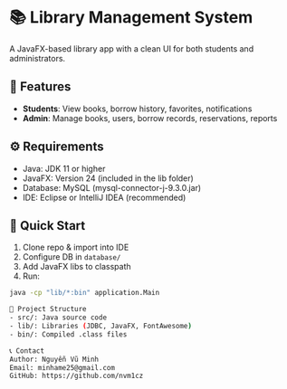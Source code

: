 # 📚 Library Management System

A JavaFX-based library app with a clean UI for both students and administrators.

## 🎯 Features
- **Students**: View books, borrow history, favorites, notifications
- **Admin**: Manage books, users, borrow records, reservations, reports

## ⚙ Requirements
- Java: JDK 11 or higher
- JavaFX: Version 24 (included in the lib folder)
- Database: MySQL (mysql-connector-j-9.3.0.jar)
- IDE: Eclipse or IntelliJ IDEA (recommended)
## 🚀 Quick Start
1. Clone repo & import into IDE
2. Configure DB in `database/`
3. Add JavaFX libs to classpath
4. Run:
```bash
java -cp "lib/*:bin" application.Main

🧩 Project Structure
- src/: Java source code
- lib/: Libraries (JDBC, JavaFX, FontAwesome)
- bin/: Compiled .class files

📞 Contact
Author: Nguyễn Vũ Minh
Email: minhame25@gmail.com
GitHub: https://github.com/nvm1cz
